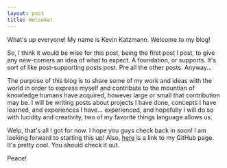 ```yaml
---
layout: post
title: Welcome!
---
```


What's up everyone! My name is Kevin Katzmann. Welcome to my blog! 

So, I think it would be wise for this post, being the first post I post, to give any new-comers an idea of what to expect. A foundation, or supports. It's sort of like post-supporting posts post. Pre all the other posts. Anyway...

The purpose of this blog is to share some of my work and ideas with the world in order to express myself and contribute to the mountian of knowledge humans have acquired, however large or small that contribution may be. I will be writing posts about projects I have done, concepts I have learned, and experiences I have... experienced, and hopefully I will do so with lucidity and creativity, two of my favorite things language allows us.

Welp, that's all I got for now. I hope you guys check back in soon! I am looking forward to starting this up! Also, [here](https://github.com/kekatzmann) is a link to my GitHub page. It's pretty cool. You should check it out.

Peace!
